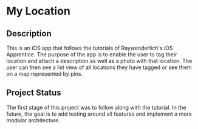 #  My Location

## Description
This is an iOS app that follows the tutorials of Raywenderlich's iOS Apprentice. The purpose of the app is to enable the user to tag their location and attach a description as well as a photo with that location. The user can then see a list view of all locations they have tagged  or see them on a map represented by pins.

## Project Status
The first stage of this project was to follow along with the tutorial. In the future, the goal is to add testing around all features and implement a more modular architecture.

